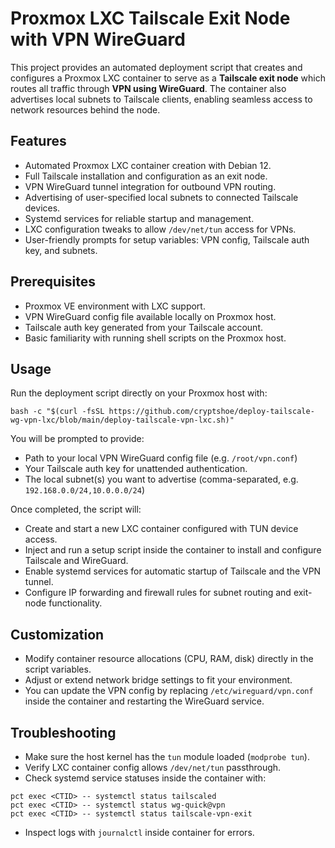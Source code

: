 # Proxmox LXC Tailscale Exit Node with VPN WireGuard

This project provides an automated deployment script that creates and configures a Proxmox LXC container to serve as a **Tailscale exit node** which routes all traffic through **VPN using WireGuard**. The container also advertises local subnets to Tailscale clients, enabling seamless access to network resources behind the node.

## Features

- Automated Proxmox LXC container creation with Debian 12.
- Full Tailscale installation and configuration as an exit node.
- VPN WireGuard tunnel integration for outbound VPN routing.
- Advertising of user-specified local subnets to connected Tailscale devices.
- Systemd services for reliable startup and management.
- LXC configuration tweaks to allow `/dev/net/tun` access for VPNs.
- User-friendly prompts for setup variables: VPN config, Tailscale auth key, and subnets.

## Prerequisites

- Proxmox VE environment with LXC support.
- VPN WireGuard config file available locally on Proxmox host.
- Tailscale auth key generated from your Tailscale account.
- Basic familiarity with running shell scripts on the Proxmox host.

## Usage

Run the deployment script directly on your Proxmox host with:
```
bash -c "$(curl -fsSL https://github.com/cryptshoe/deploy-tailscale-wg-vpn-lxc/blob/main/deploy-tailscale-vpn-lxc.sh)"
```

You will be prompted to provide:

- Path to your local VPN WireGuard config file (e.g. `/root/vpn.conf`)
- Your Tailscale auth key for unattended authentication.
- The local subnet(s) you want to advertise (comma-separated, e.g. `192.168.0.0/24,10.0.0.0/24`)

Once completed, the script will:

- Create and start a new LXC container configured with TUN device access.
- Inject and run a setup script inside the container to install and configure Tailscale and WireGuard.
- Enable systemd services for automatic startup of Tailscale and the VPN tunnel.
- Configure IP forwarding and firewall rules for subnet routing and exit-node functionality.

## Customization

- Modify container resource allocations (CPU, RAM, disk) directly in the script variables.
- Adjust or extend network bridge settings to fit your environment.
- You can update the VPN config by replacing `/etc/wireguard/vpn.conf` inside the container and restarting the WireGuard service.

## Troubleshooting

- Make sure the host kernel has the `tun` module loaded (`modprobe tun`).
- Verify LXC container config allows `/dev/net/tun` passthrough.
- Check systemd service statuses inside the container with:
```
pct exec <CTID> -- systemctl status tailscaled
pct exec <CTID> -- systemctl status wg-quick@vpn
pct exec <CTID> -- systemctl status tailscale-vpn-exit
```
- Inspect logs with `journalctl` inside container for errors.


